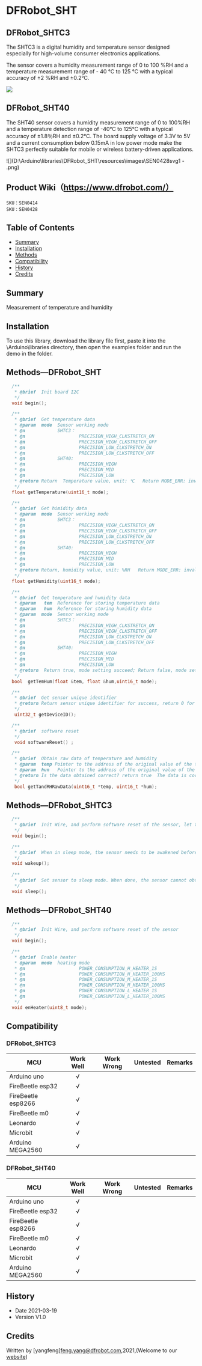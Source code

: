 # DFRobot_SHT

## DFRobot_SHTC3

The SHTC3 is a digital humidity and temperature sensor designed especially for high-volume consumer electronics applications.

The sensor covers a humidity measurement range of 0 to 100 %RH and a temperature measurement range of - 40 °C to 125 °C with a typical accuracy of ±2 %RH and ±0.2°C.

![](D:\Arduino\libraries\DFRobot_SHT\resources\images\SEN0414svg1.png)

## DFRobot_SHT40

The SHT40 sensor covers a humidity measurement range of 0 to 100%RH and a temperature detection range of -40°C to 125°C with a typical accuracy of ±1.8％RH and ±0.2℃. The board supply voltage of 3.3V to 5V and a current consumption below 0.15mA in low power mode make the SHTC3 perfectly suitable for mobile or wireless battery-driven applications.

![](D:\Arduino\libraries\DFRobot_SHT\resources\images\SEN0428svg1 - .png)

## Product Wiki（https://www.dfrobot.com/）
    SKU：SEN0414
    SKU：SEN0428

## Table of Contents

* [Summary](#summary)
* [Installation](#installation)
* [Methods](#methods)
* [Compatibility](#compatibility)
* [History](#history)
* [Credits](#credits)
<snippet>
<content>

## Summary
Measurement of temperature and humidity

## Installation

To use this library, download the library file first, paste it into the \Arduino\libraries directory, then open the examples folder and run the demo in the folder.

## Methods—DFRobot_SHT

```C++
  /**
   * @brief  Init board I2C
   */
  void begin();

  /**
   * @brief  Get temperature data 
   * @param  mode  Sensor working mode 
   * @n            SHTC3：
   * @n                    PRECISION_HIGH_CLKSTRETCH_ON                              Clock Stretching Enabled 
   * @n                    PRECISION_HIGH_CLKSTRETCH_OFF                             Clock Stretching Disabled 
   * @n                    PRECISION_LOW_CLKSTRETCH_ON                               Clock Stretching Enabled & Low Power
   * @n                    PRECISION_LOW_CLKSTRETCH_OFF                              Clock Stretching Disabled & Low Power
   * @n            SHT40:
   * @n                    PRECISION_HIGH                                 measure T & RH with high precision (high repeatability) 
   * @n                    PRECISION_MID                                  measure T & RH with medium precision (medium repeatability)
   * @n                    PRECISION_LOW                                  measure T & RH with lowest precision (low repeatability) 
   * @return Return  Temperature value, unit: ℃   Return MODE_ERR: invalid mode 
   */
  float getTemperature(uint16_t mode);

  /**
   * @brief  Get himidity data 
   * @param  mode  Sensor working mode
   * @n            SHTC3：
   * @n                    PRECISION_HIGH_CLKSTRETCH_ON                              Clock Stretching Enabled 
   * @n                    PRECISION_HIGH_CLKSTRETCH_OFF                             Clock Stretching Disabled 
   * @n                    PRECISION_LOW_CLKSTRETCH_ON                               Clock Stretching Enabled & Low Power
   * @n                    PRECISION_LOW_CLKSTRETCH_OFF                              Clock Stretching Disabled & Low Power
   * @n            SHT40:
   * @n                    PRECISION_HIGH                                 measure T & RH with high precision (high repeatability) 
   * @n                    PRECISION_MID                                  measure T & RH with medium precision (medium repeatability)
   * @n                    PRECISION_LOW                                  measure T & RH with lowest precision (low repeatability) 
   * @return Return, humidity value, unit: %RH   Return MODE_ERR: invalid mode
   */
  float getHumidity(uint16_t mode);

  /**
   * @brief  Get temperature and humidity data
   * @param   tem  Reference for storing temperature data 
   * @param   hum  Reference for storing humidity data 
   * @param  mode  Sensor working mode 
   * @n            SHTC3：
   * @n                    PRECISION_HIGH_CLKSTRETCH_ON                              Clock Stretching Enabled 
   * @n                    PRECISION_HIGH_CLKSTRETCH_OFF                             Clock Stretching Disabled 
   * @n                    PRECISION_LOW_CLKSTRETCH_ON                               Clock Stretching Enabled & Low Power
   * @n                    PRECISION_LOW_CLKSTRETCH_OFF                              Clock Stretching Disabled & Low Power
   * @n            SHT40:
   * @n                    PRECISION_HIGH                                 measure T & RH with high precision (high repeatability) 
   * @n                    PRECISION_MID                                  measure T & RH with medium precision (medium repeatability)
   * @n                    PRECISION_LOW                                  measure T & RH with lowest precision (low repeatability) 
   * @return  Return true, mode setting succeed; Return false, mode setting fails 
   */
  bool  getTemHum(float &tem, float &hum,uint16_t mode);

  /**
   * @brief  Get sensor unique identifier 
   * @return Return sensor unique identifier for success, return 0 for failure
   */
   uint32_t getDeviceID();

  /**
   * @brief  software reset
   */
   void softwareReset() ;

  /**
   * @brief  Obtain raw data of temperature and humidity
   * @param  temp Pointer to the address of the original value of the temperature
   * @param  hun   Pointer to the address of the original value of the humidity
   * @return Is the data obtained correct? return true  The data is correct ; return false  The data  is incorrect
   */
   bool getTandRHRawData(uint16_t *temp, uint16_t *hum);

```

## Methods—DFRobot_SHTC3

```C++
  /**
   * @brief  Init Wire, and perform software reset of the sensor, let the sensor enter sleep mode, and wake it up when necessary 
   */
  void begin();

  /**
   * @brief  When in sleep mode, the sensor needs to be awakened before communicating   
   */
  void wakeup();
  
  /**
   * @brief  Set sensor to sleep mode. When done, the sensor cannot obtain data before waking up 
   */
  void sleep();
```

## Methods—DFRobot_SHT40

```C++
  /**
   * @brief  Init Wire, and perform software reset of the sensor 
   */
  void begin();

  /**
   * @brief  Enable heater 
   * @param  mode  heating mode 
   * @n                    POWER_CONSUMPTION_H_HEATER_1S                                  activate highest heater power & high precis. meas. for 1s 
   * @n                    POWER_CONSUMPTION_H_HEATER_100MS                               activate highest heater power & high precis. meas. for 0.1s
   * @n                    POWER_CONSUMPTION_M_HEATER_1S                                   activate medium heater power  & high precis. meas. for 1s 
   * @n                    POWER_CONSUMPTION_M_HEATER_100MS                                activate medium heater power  & high precis. meas. for 0.1s 
   * @n                    POWER_CONSUMPTION_L_HEATER_1S                                   activate lowest heater power  & high precis. meas. for 1s 
   * @n                    POWER_CONSUMPTION_L_HEATER_100MS                                activate lowest heater power  & high precis. meas. for 0.1s 
   */
  void enHeater(uint8_t mode);
```



## Compatibility

### DFRobot_SHTC3

| MCU                | Work Well | Work Wrong | Untested | Remarks |
| ------------------ | :-------: | :--------: | :------: | ------- |
| Arduino uno        |     √     |            |          |         |
| FireBeetle esp32   |     √     |            |          |         |
| FireBeetle esp8266 |     √     |            |          |         |
| FireBeetle m0      |     √     |            |          |         |
| Leonardo           |     √     |            |          |         |
| Microbit           |     √     |            |          |         |
| Arduino MEGA2560   |     √     |            |          |         |

### DFRobot_SHT40

| MCU                | Work Well | Work Wrong | Untested | Remarks |
| ------------------ | :-------: | :--------: | :------: | ------- |
| Arduino uno        |     √     |            |          |         |
| FireBeetle esp32   |     √     |            |          |         |
| FireBeetle esp8266 |     √     |            |          |         |
| FireBeetle m0      |     √     |            |          |         |
| Leonardo           |     √     |            |          |         |
| Microbit           |     √     |            |          |         |
| Arduino MEGA2560   |     √     |            |          |         |

## History

- Date 2021-03-19
- Version V1.0


## Credits

Written by [yangfeng]<feng.yang@dfrobot.com>,2021,(Welcome to our [website](https://www.dfrobot.com/))
